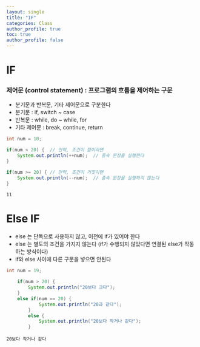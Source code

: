 ```yaml
---
layout: single
title: "IF"
categories: Class
author_profile: true
toc: true
author_profile: false
---
```


# IF

### 제어문 (control statement) : 프로그램의 흐름을 제어하는 구문
		
- 분기문과 반복문, 기타 제어문으로 구분한다
- 분기문 : if, switch ~ case
- 반복문 : while, do ~ while, for
- 기타 제어문 : break, continue, return


```Java
int num = 10;

if(num < 20) {	// 만약, 조건이 참이라면
	System.out.println(++num);	// 종속 문장을 실행한다
}

if(num >= 20) {	// 만약, 조건이 거짓이면
    System.out.println(--num);	// 종속 문장을 실행하지 않는다
}
```

    11
    

# Else IF

- else 는 단독으로 사용하지 않고, 이전에 if가 있어야 한다
- else 는 별도의 조건을 가지지 않는다 (if가 수행되지 않았다면 연결된 else가 작동하는 방식이다)
- if와 else 사이에 다른 구문을 넣으면 안된다


```Java
int num = 19;
	
	if(num > 20) {
		System.out.println("20보다 크다");
	}
	else if(num == 20) {
			System.out.println("20과 같다");
		}
		else {
			System.out.println("20보다 작거나 같다");
		}
```

    20보다 작거나 같다
    
